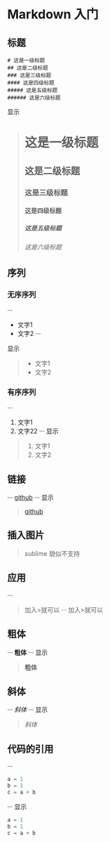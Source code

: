 
# Markdown 入门

## 标题

```
# 这是一级标题
## 这是二级标题
### 这是三级标题
#### 这是四级标题
##### 这是五级标题
###### 这是六级标题
```
显示

> # 这是一级标题
>## 这是二级标题
>### 这是三级标题
>#### 这是四级标题
>##### 这是五级标题
>###### 这是六级标题

## 序列
### 无序序列
···
- 文字1
- 文字2
···

显示
>- 文字1
>- 文字2

### 有序序列
···
1. 文字1
2. 文字22
···
显示
>1. 文字1
>2. 文字2

## 链接

···
[github](https://github.com/chenglin5580)
···
显示
>[github](https://github.com/chenglin5580)



## 插入图片
>sublime 貌似不支持

## 应用
···
> 加入>就可以 
···
>  加入>就可以 

## 粗体
···
**粗体**
···
显示
> **粗体**

## 斜体
···
*斜体*
···
显示
> *斜体*

## 代码的引用
···

```python
a = 1
b = 1
c = a + b
```
···
显示
```python
a = 1
b = 1
c = a + b
```

